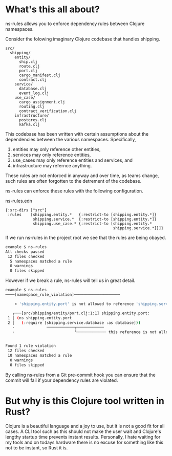 # What's this all about?

ns-rules allows you to enforce dependency rules between Clojure namespaces.

Consider the folowing imaginary Clojure codebase that handles shipping.

```
src/
  shipping/
    entity/
      ship.clj
      route.clj
      port.clj
      cargo_manifest.clj
      contract.clj
    service/
      database.clj
      event_log.clj
    use_case/
      cargo_assignment.clj
      routing.clj
      contract_verification.clj
    infrastructure/
      postgres.clj
      kafka.clj
```

This codebase has been written with certain assumptions about the dependencies
between the various namespaces. Specifically,

1. entities may only reference other entities,
1. services may only reference entities,
1. use_cases may only reference entities and services, and
1. infrastructure may refernce anything.

These rules are not enforced in anyway and over time, as teams change, such
rules are often forgotten to the detrement of the codebase.

ns-rules can enforce these rules with the following configuration.

ns-rules.edn
```edn
{:src-dirs ["src"]
 :rules    [shipping.entity.*   {:restrict-to [shipping.entity.*]}
            shipping.service.*  {:restrict-to [shipping.entity.*]}
            shipping.use_case.* {:restrict-to [shipping.entity.*
                                               shipping.service.*]}]}
``` 

If we run ns-rules in the project root we see that the rules are being obayed.

```bash
example $ ns-rules 
All checks passed
 12 files checked
  5 namespaces matched a rule
  0 warnings
  0 files skipped
```

However if we break a rule, ns-rules will tell us in great detail.

```bash
example $ ns-rules
────[namespace_rule_violation]────────────────────

    × 'shipping.entity.port' is not allowed to reference 'shipping.service.database'

   ╭───[src/shipping/entity/port.clj:1:1] shipping.entity.port:
 1 │ (ns shipping.entity.port
 2 │   (:require [shipping.service.database :as database]))
   ·              ────────────┬────────────
   ·                          ╰───────────── this reference is not allowed


Found 1 rule violation
 12 files checked
 10 namespaces matched a rule
  0 warnings
  0 files skipped
```

By calling ns-rules from a Git pre-commit hook you can ensure that the commit
will fail if your dependency rules are violated.

# But why is this Clojure tool written in Rust?

Clojure is a beautiful language and a joy to use, but it is not a good fit for
all cases. A CLI tool such as this should not make the user wait and Clojure's
lengthy startup time prevents instant results. Personally, I hate waiting for
my tools and on todays hardware there is no excuse for something like this not
to be instant, so Rust it is.
